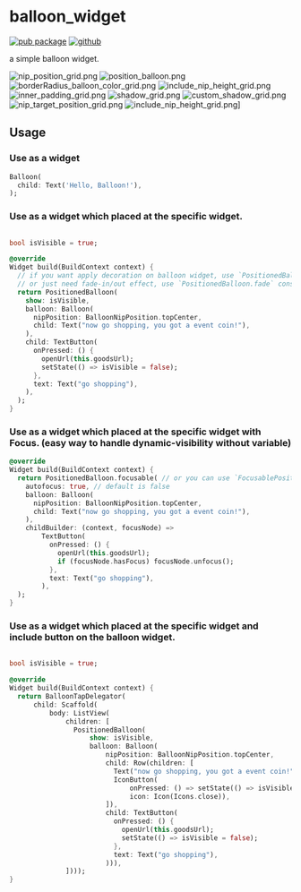 # balloon_widget

[![pub package](https://img.shields.io/pub/v/balloon_widget.svg?color=4285F4)](https://pub.dev/packages/balloon_widget)
[![github](https://img.shields.io/github/stars/note11g/balloon_widget)](https://github.com/note11g/balloon_widget)

a simple balloon widget.


![nip_position_grid.png](https://github.com/note11g/balloon_widget/raw/main/test/goldens/nip_position_grid.png)
![position_balloon.png](https://github.com/note11g/balloon_widget/raw/main/test/goldens/positioned_balloon.png)
![borderRadius_balloon_color_grid.png](https://github.com/note11g/balloon_widget/raw/main/test/goldens/borderRadius_balloon_color_grid.png)
![include_nip_height_grid.png](https://github.com/note11g/balloon_widget/raw/main/test/goldens/include_nip_height_grid.png)
![inner_padding_grid.png](https://github.com/note11g/balloon_widget/raw/main/test/goldens/inner_padding_grid.png)
![shadow_grid.png](https://github.com/note11g/balloon_widget/raw/main/test/goldens/shadow_grid.png)
![custom_shadow_grid.png](https://github.com/note11g/balloon_widget/raw/main/test/goldens/custom_shadow_grid.png)
![nip_target_position_grid.png](https://github.com/note11g/balloon_widget/raw/main/test/goldens/nip_target_position_grid.png)
![include_nip_height_grid.png](https://github.com/note11g/balloon_widget/raw/main/test/goldens/include_nip_height_grid.png)]

## Usage

### Use as a widget

```dart
Balloon(
  child: Text('Hello, Balloon!'),
);
```

### Use as a widget which placed at the specific widget.

```dart

bool isVisible = true;

@override
Widget build(BuildContext context) {
  // if you want apply decoration on balloon widget, use `PositionedBalloon.decorateBuilder` widget.
  // or just need fade-in/out effect, use `PositionedBalloon.fade` constructor.
  return PositionedBalloon(
    show: isVisible,
    balloon: Balloon(
      nipPosition: BalloonNipPosition.topCenter,
      child: Text("now go shopping, you got a event coin!"),
    ),
    child: TextButton(
      onPressed: () {
        openUrl(this.goodsUrl);
        setState(() => isVisible = false);
      },
      text: Text("go shopping"),
    ),
  );
}
```

### Use as a widget which placed at the specific widget with Focus. (easy way to handle dynamic-visibility without variable)

```dart
@override
Widget build(BuildContext context) {
  return PositionedBalloon.focusable( // or you can use `FocusablePositionedBalloon` widget.
    autofocus: true, // default is false
    balloon: Balloon(
      nipPosition: BalloonNipPosition.topCenter,
      child: Text("now go shopping, you got a event coin!"),
    ),
    childBuilder: (context, focusNode) =>
        TextButton(
          onPressed: () {
            openUrl(this.goodsUrl);
            if (focusNode.hasFocus) focusNode.unfocus();
          },
          text: Text("go shopping"),
        ),
  );
}
```

### Use as a widget which placed at the specific widget and include button on the balloon widget.

```dart

bool isVisible = true;

@override
Widget build(BuildContext context) {
  return BalloonTapDelegator(
      child: Scaffold(
          body: ListView(
              children: [
                PositionedBalloon(
                    show: isVisible,
                    balloon: Balloon(
                        nipPosition: BalloonNipPosition.topCenter,
                        child: Row(children: [
                          Text("now go shopping, you got a event coin!"),
                          IconButton(
                              onPressed: () => setState(() => isVisible = false),
                              icon: Icon(Icons.close)),
                        ]),
                        child: TextButton(
                          onPressed: () {
                            openUrl(this.goodsUrl);
                            setState(() => isVisible = false);
                          },
                          text: Text("go shopping"),
                        ))),
              ])));
}
```

